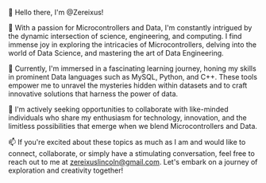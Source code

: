 👋 Hello there, I'm @Zereixus!

👀 With a passion for Microcontrollers and Data, I'm constantly intrigued by the dynamic intersection of science, engineering, and computing. I find immense joy in exploring the intricacies of Microcontrollers, delving into the world of Data Science, and mastering the art of Data Engineering.

🌱 Currently, I'm immersed in a fascinating learning journey, honing my skills in prominent Data languages such as MySQL, Python, and C++. These tools empower me to unravel the mysteries hidden within datasets and to craft innovative solutions that harness the power of data.

💞️ I'm actively seeking opportunities to collaborate with like-minded individuals who share my enthusiasm for technology, innovation, and the limitless possibilities that emerge when we blend Microcontrollers and Data.

📫 If you're excited about these topics as much as I am and would like to connect, collaborate, or simply have a stimulating conversation, feel free to reach out to me at zereixuslincoln@gmail.com. Let's embark on a journey of exploration and creativity together!

<!---
Zereixus/Zereixus is a ✨ special ✨ repository because its `README.md` (this file) appears on your GitHub profile.
You can click the Preview link to take a look at your changes.
--->

